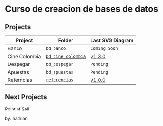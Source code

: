 # Curso de creacion de bases de datos

## Projects

|Project        |Folder              |Last SVG Diagram                                                |
|---------------|--------------------|----------------------------------------------------------------|
|Banco          |`bd_banco`          |`Coming Soon`                                                   |
|Cine Colombia  |[`bd_cine_colombia`](./bd_cine_colombia) |[v1.3.0](./bd_cine_colombia/Diagrams/cine_colombia_v1.3.0.svg)|
|Despegar       |`bd_despegar`       |`Pending`                                                       |
|Apuestas       |`bd_apuestas`       |`Pending`                                                       |
|Referncias     |[`referencias`](./referencias) |[v1.0.0](./referencias/Diagrams/maestro_detalle_basico_v1.0.0.svg)|

## Next Projects
Point of Sell

by: hadrian
